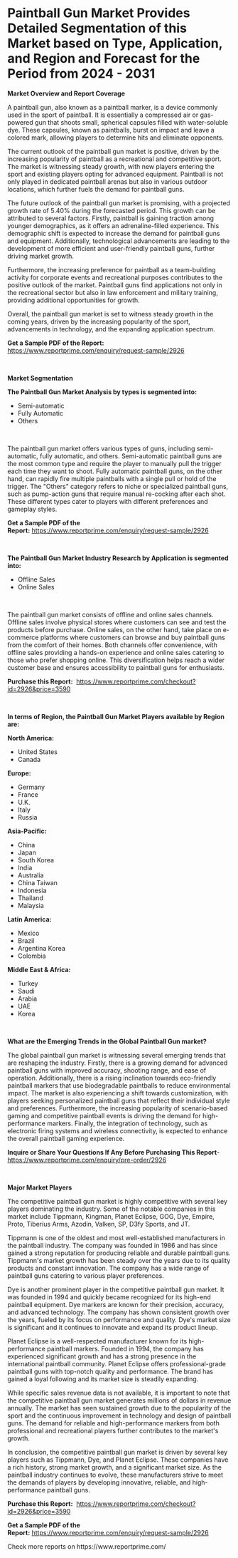 <p><h1>Paintball Gun Market Provides Detailed Segmentation of this Market based on Type, Application, and Region and Forecast for the Period from 2024 - 2031</h1></p><p><strong>Market Overview and Report Coverage</strong></p>
<p><p>A paintball gun, also known as a paintball marker, is a device commonly used in the sport of paintball. It is essentially a compressed air or gas-powered gun that shoots small, spherical capsules filled with water-soluble dye. These capsules, known as paintballs, burst on impact and leave a colored mark, allowing players to determine hits and eliminate opponents.</p><p>The current outlook of the paintball gun market is positive, driven by the increasing popularity of paintball as a recreational and competitive sport. The market is witnessing steady growth, with new players entering the sport and existing players opting for advanced equipment. Paintball is not only played in dedicated paintball arenas but also in various outdoor locations, which further fuels the demand for paintball guns.</p><p>The future outlook of the paintball gun market is promising, with a projected growth rate of 5.40% during the forecasted period. This growth can be attributed to several factors. Firstly, paintball is gaining traction among younger demographics, as it offers an adrenaline-filled experience. This demographic shift is expected to increase the demand for paintball guns and equipment. Additionally, technological advancements are leading to the development of more efficient and user-friendly paintball guns, further driving market growth.</p><p>Furthermore, the increasing preference for paintball as a team-building activity for corporate events and recreational purposes contributes to the positive outlook of the market. Paintball guns find applications not only in the recreational sector but also in law enforcement and military training, providing additional opportunities for growth.</p><p>Overall, the paintball gun market is set to witness steady growth in the coming years, driven by the increasing popularity of the sport, advancements in technology, and the expanding application spectrum.</p></p>
<p><strong>Get a Sample PDF of the Report:</strong> <a href="https://www.reportprime.com/enquiry/request-sample/2926">https://www.reportprime.com/enquiry/request-sample/2926</a></p>
<p>&nbsp;</p>
<p><strong>Market Segmentation</strong></p>
<p><strong>The Paintball Gun Market Analysis by types is segmented into:</strong></p>
<p><ul><li>Semi-automatic</li><li>Fully Automatic</li><li>Others</li></ul></p>
<p>&nbsp;</p>
<p><p>The paintball gun market offers various types of guns, including semi-automatic, fully automatic, and others. Semi-automatic paintball guns are the most common type and require the player to manually pull the trigger each time they want to shoot. Fully automatic paintball guns, on the other hand, can rapidly fire multiple paintballs with a single pull or hold of the trigger. The "Others" category refers to niche or specialized paintball guns, such as pump-action guns that require manual re-cocking after each shot. These different types cater to players with different preferences and gameplay styles.</p></p>
<p><strong>Get a Sample PDF of the Report:</strong>&nbsp;<a href="https://www.reportprime.com/enquiry/request-sample/2926">https://www.reportprime.com/enquiry/request-sample/2926</a></p>
<p>&nbsp;</p>
<p><strong>The Paintball Gun Market Industry Research by Application is segmented into:</strong></p>
<p><ul><li>Offline Sales</li><li>Online Sales</li></ul></p>
<p>&nbsp;</p>
<p><p>The paintball gun market consists of offline and online sales channels. Offline sales involve physical stores where customers can see and test the products before purchase. Online sales, on the other hand, take place on e-commerce platforms where customers can browse and buy paintball guns from the comfort of their homes. Both channels offer convenience, with offline sales providing a hands-on experience and online sales catering to those who prefer shopping online. This diversification helps reach a wider customer base and ensures accessibility to paintball guns for enthusiasts.</p></p>
<p><strong>Purchase this Report:</strong>&nbsp; <a href="https://www.reportprime.com/checkout?id=2926&price=3590">https://www.reportprime.com/checkout?id=2926&price=3590</a></p>
<p>&nbsp;</p>
<p><strong>In terms of Region, the Paintball Gun Market Players available by Region are:</strong></p>
<p>
    <p> <strong> North America: </strong>
        <ul>
            <li>United States</li>
            <li>Canada</li>
        </ul>
        </p> 
    <p> <strong> Europe: </strong>
        <ul>
            <li>Germany</li>
            <li>France</li>
            <li>U.K.</li>
            <li>Italy</li>
            <li>Russia</li>
        </ul>
        </p> 
    <p> <strong> Asia-Pacific: </strong>
        <ul>
            <li>China</li>
            <li>Japan</li>
            <li>South Korea</li>
            <li>India</li>
            <li>Australia</li>
            <li>China Taiwan</li>
            <li>Indonesia</li>
            <li>Thailand</li>
            <li>Malaysia</li>
        </ul>
        </p> 
    <p> <strong> Latin America: </strong>
        <ul>
            <li>Mexico</li>
            <li>Brazil</li>
            <li>Argentina Korea</li>
            <li>Colombia</li>
        </ul>
        </p> 
    <p> <strong> Middle East & Africa: </strong>
        <ul>
            <li>Turkey</li>
            <li>Saudi</li>
            <li>Arabia</li>
            <li>UAE</li>
            <li>Korea</li>
        </ul>
    </p>
    </p>
<p>&nbsp;</p>
<p><strong>What are the Emerging Trends in the Global Paintball Gun market?</strong></p>
<p><p>The global paintball gun market is witnessing several emerging trends that are reshaping the industry. Firstly, there is a growing demand for advanced paintball guns with improved accuracy, shooting range, and ease of operation. Additionally, there is a rising inclination towards eco-friendly paintball markers that use biodegradable paintballs to reduce environmental impact. The market is also experiencing a shift towards customization, with players seeking personalized paintball guns that reflect their individual style and preferences. Furthermore, the increasing popularity of scenario-based gaming and competitive paintball events is driving the demand for high-performance markers. Finally, the integration of technology, such as electronic firing systems and wireless connectivity, is expected to enhance the overall paintball gaming experience.</p></p>
<p><strong>Inquire or Share Your Questions If Any Before Purchasing This Report</strong>- <a href="https://www.reportprime.com/enquiry/pre-order/2926">https://www.reportprime.com/enquiry/pre-order/2926</a></p>
<p>&nbsp;</p>
<p><strong>Major Market Players</strong></p>
<p><p>The competitive paintball gun market is highly competitive with several key players dominating the industry. Some of the notable companies in this market include Tippmann, Kingman, Planet Eclipse, GOG, Dye, Empire, Proto, Tiberius Arms, Azodin, Valken, SP, D3fy Sports, and JT.</p><p>Tippmann is one of the oldest and most well-established manufacturers in the paintball industry. The company was founded in 1986 and has since gained a strong reputation for producing reliable and durable paintball guns. Tippmann's market growth has been steady over the years due to its quality products and constant innovation. The company has a wide range of paintball guns catering to various player preferences.</p><p>Dye is another prominent player in the competitive paintball gun market. It was founded in 1994 and quickly became recognized for its high-end paintball equipment. Dye markers are known for their precision, accuracy, and advanced technology. The company has shown consistent growth over the years, fueled by its focus on performance and quality. Dye's market size is significant and it continues to innovate and expand its product lineup.</p><p>Planet Eclipse is a well-respected manufacturer known for its high-performance paintball markers. Founded in 1994, the company has experienced significant growth and has a strong presence in the international paintball community. Planet Eclipse offers professional-grade paintball guns with top-notch quality and performance. The brand has gained a loyal following and its market size is steadily expanding.</p><p>While specific sales revenue data is not available, it is important to note that the competitive paintball gun market generates millions of dollars in revenue annually. The market has seen sustained growth due to the popularity of the sport and the continuous improvement in technology and design of paintball guns. The demand for reliable and high-performance markers from both professional and recreational players further contributes to the market's growth.</p><p>In conclusion, the competitive paintball gun market is driven by several key players such as Tippmann, Dye, and Planet Eclipse. These companies have a rich history, strong market growth, and a significant market size. As the paintball industry continues to evolve, these manufacturers strive to meet the demands of players by developing innovative, reliable, and high-performance paintball guns.</p></p>
<p><strong>Purchase this Report:</strong>&nbsp;&nbsp;<a href="https://www.reportprime.com/checkout?id=2926&price=3590">https://www.reportprime.com/checkout?id=2926&price=3590</a></p>
<p></p>
<p><strong>Get a Sample PDF of the Report:</strong>&nbsp;<a href="https://www.reportprime.com/enquiry/request-sample/2926">https://www.reportprime.com/enquiry/request-sample/2926</a></p>
<p>Check more reports on https://www.reportprime.com/</p>